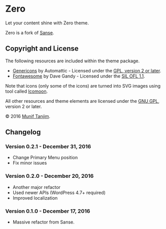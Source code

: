 # Zero

Let your content shine with Zero theme.

Zero is a fork of [Sanse](https://github.com/samikeijonen/sanse).

## Copyright and License

The following resources are included within the theme package.

* [Genericons](http://genericons.com/) by Automattic - Licensed under the [GPL, version 2 or later](http://www.gnu.org/licenses/old-licenses/gpl-2.0.html).
* [Fontawesome](https://fortawesome.github.io/Font-Awesome/) by Dave Gandy - Licensed under the [SIL OFL 1.1](http://scripts.sil.org/OFL).

Note that icons (only some of the icons) are turned into SVG images using tool called [Icomoon](https://icomoon.io/app/).

All other resources and theme elements are licensed under the [GNU GPL](http://www.gnu.org/licenses/old-licenses/gpl-2.0.html), version 2 or later.

&copy; 2016 [Munif Tanjim](http://muniftanjim.com).

## Changelog

### Version 0.2.1 - December 31, 2016

* Change Primary Menu position
* Fix minor issues

### Version 0.2.0 - December 20, 2016

* Another major refactor
* Used newer APIs (WordPress 4.7+ required)
* Improved localization

### Version 0.1.0 - December 17, 2016

* Massive refactor from Sanse.
